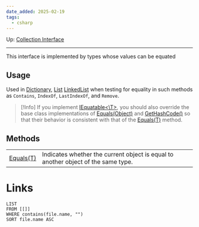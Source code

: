 ```yaml
---
date_added: 2025-02-19
tags:
  - csharp
---
```

Up: [Collection Interface](Collection%20Interface.md)
___
 This interface is implemented by types whose values can be equated
## Usage 
Used in [Dictionary](Dictionary.md), [List](List.md) [LinkedList](LinkedList.md) when testing for equality in such methods as `Contains`, `IndexOf`, `LastIndexOf`, and `Remove`.

>[!Info]
> If you implement [IEquatable<\T>](https://learn.microsoft.com/en-us/dotnet/api/system.iequatable-1?view=net-9.0), you should also override the base class implementations of [Equals(Object)](https://learn.microsoft.com/en-us/dotnet/api/system.object.equals?view=net-9.0#system-object-equals\(system-object\)) and [GetHashCode()](https://learn.microsoft.com/en-us/dotnet/api/system.object.gethashcode?view=net-9.0#system-object-gethashcode) so that their behavior is consistent with that of the [Equals(T)](https://learn.microsoft.com/en-us/dotnet/api/system.iequatable-1.equals?view=net-9.0#system-iequatable-1-equals\(-0\)) method.
## Methods

|   |   |
|---|---|
|[Equals(T)](https://learn.microsoft.com/en-us/dotnet/api/system.iequatable-1.equals?view=net-9.0#system-iequatable-1-equals\(-0\))|Indicates whether the current object is equal to another object of the same type.|

# Links
```dataview
LIST
FROM [[]]
WHERE contains(file.name, "")
SORT file.name ASC
```
